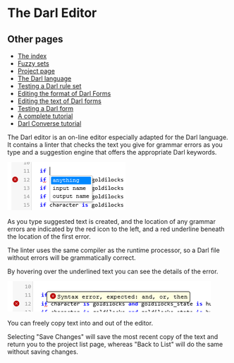 ﻿The Darl Editor
====

## Other pages

+ [The index](index)
+ [Fuzzy sets](fuzzysets)
+ [Project page](projectpage)
+ [The Darl language](darl)
+ [Testing a Darl rule set](darltest)
+ [Editing the format of Darl Forms](formeditor)
+ [Editing the text of Darl forms](languageeditor)
+ [Testing a Darl form](formtest)
+ [A complete tutorial](tutorial)
+ [Darl Converse tutorial](conversetutorial)


The Darl editor is an on-line editor especially adapted for the Darl language.
It contains a linter that checks the text you give for grammar errors as you type and a suggestion engine that offers the appropriate Darl keywords.

![Editing suggestions](Images/edit1.png)

As you type suggested text is created, and the location of any grammar errors are indicated by the red icon to the left, and a red underline beneath the location of the first error.

The linter uses the same compiler as the runtime processor, so a Darl file without errors will be grammatically correct.

 
By hovering over the underlined text you can see the details of the error.

![Editing suggestions](Images/edit2.png)

You can freely copy text into and out of the editor.

Selecting "Save Changes" will save the most recent copy of the text and return you to the project list page, whereas "Back to List" will do the same without saving changes.

